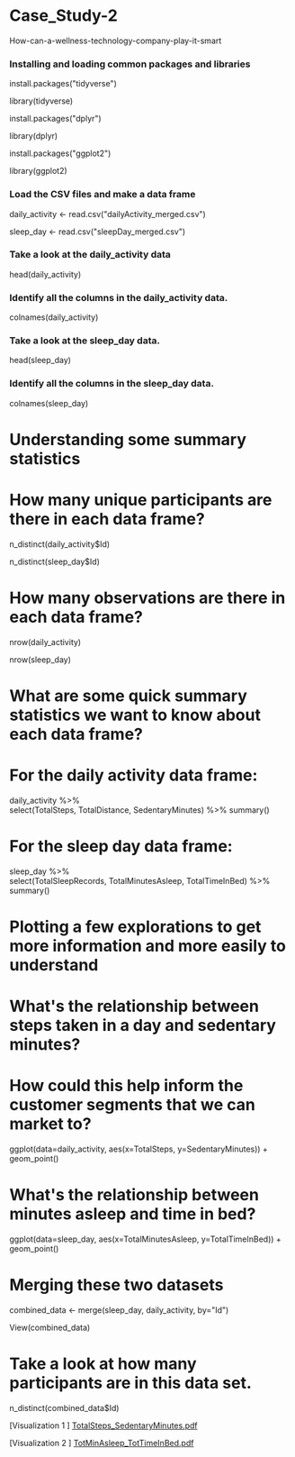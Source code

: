 # Case_Study-2
How-can-a-wellness-technology-company-play-it-smart


### Installing and loading common packages and libraries ###

install.packages("tidyverse")

library(tidyverse)

install.packages("dplyr")

library(dplyr)

install.packages("ggplot2")

library(ggplot2)


### Load the CSV files and make a data frame ###


daily_activity <- read.csv("dailyActivity_merged.csv")

sleep_day <- read.csv("sleepDay_merged.csv")

### Take a look at the daily_activity data ###
head(daily_activity)

### Identify all the columns in the daily_activity data.
colnames(daily_activity)

### Take a look at the sleep_day data.
head(sleep_day)

### Identify all the columns in the sleep_day data.
colnames(sleep_day)


# Understanding some summary statistics #


# How many unique participants are there in each data frame? 
n_distinct(daily_activity$Id)

n_distinct(sleep_day$Id)

# How many observations are there in each data frame?
nrow(daily_activity)

nrow(sleep_day)

# What are some quick summary statistics we want to know about each data frame?

# For the daily activity data frame:
daily_activity %>%  
  select(TotalSteps,
         TotalDistance,
         SedentaryMinutes) %>%
  summary()

# For the sleep day data frame:

sleep_day %>%  
  select(TotalSleepRecords,
         TotalMinutesAsleep,
         TotalTimeInBed) %>%
  summary()


# Plotting a few explorations to get more information and more easily to understand #


# What's the relationship between steps taken in a day and sedentary minutes? 
# How could this help inform the customer segments that we can market to? 

ggplot(data=daily_activity, aes(x=TotalSteps, y=SedentaryMinutes)) + geom_point()

# What's the relationship between minutes asleep and time in bed? 

ggplot(data=sleep_day, aes(x=TotalMinutesAsleep, y=TotalTimeInBed)) + geom_point()

# Merging these two datasets #

combined_data <- merge(sleep_day, daily_activity, by="Id")

View(combined_data)

# Take a look at how many participants are in this data set.
n_distinct(combined_data$Id)



[Visualization 1 ] [TotalSteps_SedentaryMinutes.pdf](https://github.com/user-attachments/files/18893350/TotalSteps_SedentaryMinutes.pdf)

[Visualization 2 ] [TotMinAsleep_TotTimeInBed.pdf](https://github.com/user-attachments/files/18893371/TotMinAsleep_TotTimeInBed.pdf)
